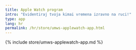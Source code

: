 ```yaml
---
title: Apple Watch program
intro: "Evidentiraj tvoja kimai vremena izravno na ruci!"
type: app
lang: hr
permalink: /hr/store/umws-applewatch-app.html
---
```


{% include store/umws-applewatch-app.md %}
